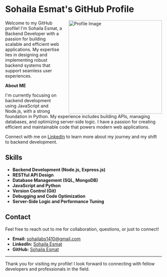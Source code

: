 # Sohaila Esmat's GitHub Profile

<img src="https://github.com/sohailaesmat14/sohailaesmat14/assets/170406386/9feb45c4-9b1f-4fcb-8219-0e46d32d3a79" alt="Profile Image" alt="Profile Image" align="right" width="300" style="margin-left: 20px;">

Welcome to my GitHub profile! I'm Sohaila Esmat, a Backend Developer with a passion for building scalable and efficient web applications. My expertise lies in designing and implementing robust backend systems that support seamless user experiences.


**About ME**


I'm currently focusing on backend development using JavaScript and Node.js, with a strong foundation in Python. My experience includes building APIs, managing databases, and optimizing server-side logic. I have a passion for creating efficient and maintainable code that powers modern web applications.

Connect with me on [LinkedIn](https://www.linkedin.com/in/sohailaesmat/) to learn more about my journey and my shift to backend development.

## Skills

- **Backend Development (Node.js, Express.js)**
- **RESTful API Design**
- **Database Management (SQL, MongoDB)**
- **JavaScript and Python**
- **Version Control (Git)**
- **Debugging and Code Optimization**
- **Server-Side Logic and Performance Tuning**
## Contact

Feel free to reach out to me for collaboration, questions, or just to connect!

- **Email:** [sohailabs1410@gmail.com](mailto:sohailabs1410@gmail.com)
- **LinkedIn:** [Sohaila Esmat](https://www.linkedin.com/in/sohailaesmat/)
- **GitHub:** [Sohaila Esmat](https://github.com/sohailaesmat14)

---

Thank you for visiting my profile! I look forward to connecting with fellow developers and professionals in the field.

